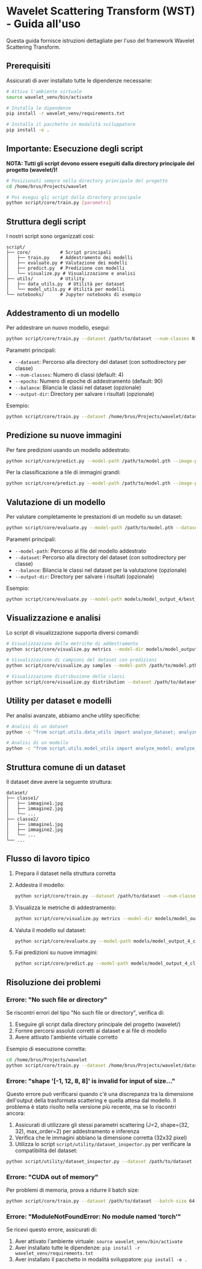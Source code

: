 # Wavelet Scattering Transform (WST) - Guida all'uso

Questa guida fornisce istruzioni dettagliate per l'uso del framework Wavelet Scattering Transform.

## Prerequisiti

Assicurati di aver installato tutte le dipendenze necessarie:

```bash
# Attiva l'ambiente virtuale
source wavelet_venv/bin/activate

# Installa le dipendenze
pip install -r wavelet_venv/requirements.txt

# Installa il pacchetto in modalità sviluppatore
pip install -e .
```

## Importante: Esecuzione degli script

**NOTA: Tutti gli script devono essere eseguiti dalla directory principale del progetto (wavelet/)!**

```bash
# Posizionati sempre nella directory principale del progetto
cd /home/brus/Projects/wavelet

# Poi esegui gli script dalla directory principale
python script/core/train.py [parametri]
```

## Struttura degli script

I nostri script sono organizzati cosi:

```
script/
├── core/           # Script principali
│   ├── train.py    # Addestramento dei modelli
│   ├── evaluate.py # Valutazione dei modelli
│   ├── predict.py  # Predizione con modelli
│   └── visualize.py # Visualizzazione e analisi
├── utils/          # Utility
│   ├── data_utils.py  # Utilità per dataset
│   └── model_utils.py # Utilità per modelli
└── notebooks/      # Jupyter notebooks di esempio
```

## Addestramento di un modello

Per addestrare un nuovo modello, esegui:

```bash
python script/core/train.py --dataset /path/to/dataset --num-classes N --epochs E --balance
```

Parametri principali:
- `--dataset`: Percorso alla directory del dataset (con sottodirectory per classe)
- `--num-classes`: Numero di classi (default: 4)
- `--epochs`: Numero di epoche di addestramento (default: 90)
- `--balance`: Bilancia le classi nel dataset (opzionale)
- `--output-dir`: Directory per salvare i risultati (opzionale)

Esempio:
```bash
python script/core/train.py --dataset /home/brus/Projects/wavelet/datasets/HPL_images/custom_dataset --num-classes 4 --epochs 40 --balance
```

## Predizione su nuove immagini

Per fare predizioni usando un modello addestrato:

```bash
python script/core/predict.py --model-path /path/to/model.pth --image-path /path/to/image.jpg
```

Per la classificazione a tile di immagini grandi:

```bash
python script/core/predict.py --model-path /path/to/model.pth --image-path /path/to/image.jpg --tile-mode --tile-size 32
```

## Valutazione di un modello

Per valutare completamente le prestazioni di un modello su un dataset:

```bash
python script/core/evaluate.py --model-path /path/to/model.pth --dataset /path/to/dataset
```

Parametri principali:
- `--model-path`: Percorso al file del modello addestrato
- `--dataset`: Percorso alla directory del dataset (con sottodirectory per classe)
- `--balance`: Bilancia le classi nel dataset per la valutazione (opzionale)
- `--output-dir`: Directory per salvare i risultati (opzionale)

Esempio:
```bash
python script/core/evaluate.py --model-path models/model_output_4/best_model.pth --dataset datasets/HPL_images/custom_dataset --balance
```

## Visualizzazione e analisi

Lo script di visualizzazione supporta diversi comandi:

```bash
# Visualizzazione delle metriche di addestramento
python script/core/visualize.py metrics --model-dir models/model_output_4_classes_YYYYMMDD_HHMMSS

# Visualizzazione di campioni del dataset con predizioni
python script/core/visualize.py samples --model-path /path/to/model.pth --dataset /path/to/dataset

# Visualizzazione distribuzione delle classi
python script/core/visualize.py distribution --dataset /path/to/dataset
```

## Utility per dataset e modelli

Per analisi avanzate, abbiamo anche utility specifiche:

```bash
# Analisi di un dataset
python -c "from script.utils.data_utils import analyze_dataset; analyze_dataset('/path/to/dataset')"

# Analisi di un modello
python -c "from script.utils.model_utils import analyze_model; analyze_model('/path/to/model.pth')"
```

## Struttura comune di un dataset

Il dataset deve avere la seguente struttura:

```
dataset/
├── classe1/
│   ├── immagine1.jpg
│   ├── immagine2.jpg
│   └── ...
├── classe2/
│   ├── immagine1.jpg
│   ├── immagine2.jpg
│   └── ...
└── ...
```

## Flusso di lavoro tipico

1. Prepara il dataset nella struttura corretta
2. Addestra il modello:
   ```bash
   python script/core/train.py --dataset /path/to/dataset --num-classes 4 --epochs 40 --balance
   ```

3. Visualizza le metriche di addestramento:
   ```bash
   python script/core/visualize.py metrics --model-dir models/model_output_4_classes_YYYYMMDD_HHMMSS
   ```

4. Valuta il modello sul dataset:
   ```bash
   python script/core/evaluate.py --model-path models/model_output_4_classes_YYYYMMDD_HHMMSS/best_model.pth --dataset /path/to/dataset
   ```

5. Fai predizioni su nuove immagini:
   ```bash
   python script/core/predict.py --model-path models/model_output_4_classes_YYYYMMDD_HHMMSS/best_model.pth --image-path /path/to/new_image.jpg
   ```

## Risoluzione dei problemi

### Errore: "No such file or directory"
Se riscontri errori del tipo "No such file or directory", verifica di:
1. Eseguire gli script dalla directory principale del progetto (wavelet/)
2. Fornire percorsi assoluti corretti ai dataset e ai file di modello
3. Avere attivato l'ambiente virtuale corretto

Esempio di esecuzione corretta:
```bash
cd /home/brus/Projects/wavelet
python script/core/train.py --dataset /home/brus/Projects/wavelet/datasets/HPL_images/custom_dataset --num-classes 4
```

### Errore: "shape '[-1, 12, 8, 8]' is invalid for input of size..."
Questo errore può verificarsi quando c'è una discrepanza tra la dimensione dell'output della trasformata scattering e quella attesa dal modello. Il problema è stato risolto nella versione più recente, ma se lo riscontri ancora:
1. Assicurati di utilizzare gli stessi parametri scattering (J=2, shape=(32, 32), max_order=2) per addestramento e inferenza
2. Verifica che le immagini abbiano la dimensione corretta (32x32 pixel)
3. Utilizza lo script `script/utility/dataset_inspector.py` per verificare la compatibilità del dataset:
```bash
python script/utility/dataset_inspector.py --dataset /path/to/dataset --expected-dims 32x32
```

### Errore: "CUDA out of memory"
Per problemi di memoria, prova a ridurre il batch size:
```bash
python script/core/train.py --dataset /path/to/dataset --batch-size 64
```

### Errore: "ModuleNotFoundError: No module named 'torch'"
Se ricevi questo errore, assicurati di:
1. Aver attivato l'ambiente virtuale: `source wavelet_venv/bin/activate`
2. Aver installato tutte le dipendenze: `pip install -r wavelet_venv/requirements.txt`
3. Aver installato il pacchetto in modalità sviluppatore: `pip install -e .`